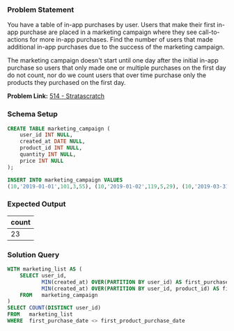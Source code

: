 ### Problem Statement

You have a table of in-app purchases by user. Users that make their first in-app purchase are placed in a marketing campaign where they see call-to-actions for more in-app purchases. Find the number of users that made additional in-app purchases due to the success of the marketing campaign.


The marketing campaign doesn't start until one day after the initial in-app purchase so users that only made one or multiple purchases on the first day do not count, nor do we count users that over time purchase only the products they purchased on the first day.

**Problem Link:** [514 - Stratascratch](https://platform.stratascratch.com/coding/514-marketing-campaign-success-advanced?code_type=1)

### Schema Setup

```sql
CREATE TABLE marketing_campaign (
    user_id INT NULL,
    created_at DATE NULL,
    product_id INT NULL,
    quantity INT NULL,
    price INT NULL
);

INSERT INTO marketing_campaign VALUES 
(10,'2019-01-01',101,3,55), (10,'2019-01-02',119,5,29), (10,'2019-03-31',111,2,149), (11,'2019-01-02',105,3,234), (11,'2019-03-31',120,3,99), (12,'2019-01-02',112,2,200), (12,'2019-03-31',110,2,299), (13,'2019-01-05',113,1,67), (13,'2019-03-31',118,3,35), (14,'2019-01-06',109,5,199), (14,'2019-01-06',107,2,27), (14,'2019-03-31',112,3,200), (15,'2019-01-08',105,4,234), (15,'2019-01-09',110,4,299), (15,'2019-03-31',116,2,499), (16,'2019-01-10',113,2,67), (16,'2019-03-31',107,4,27), (17,'2019-01-11',116,2,499), (17,'2019-03-31',104,1,154), (18,'2019-01-12',114,2,248), (18,'2019-01-12',113,4,67), (19,'2019-01-12',114,3,248), (20,'2019-01-15',117,2,999), (21,'2019-01-16',105,3,234), (21,'2019-01-17',114,4,248), (22,'2019-01-18',113,3,67), (22,'2019-01-19',118,4,35), (23,'2019-01-20',119,3,29), (24,'2019-01-21',114,2,248), (25,'2019-01-22',114,2,248), (25,'2019-01-22',115,2,72), (25,'2019-01-24',114,5,248), (25,'2019-01-27',115,1,72), (26,'2019-01-25',115,1,72), (27,'2019-01-26',104,3,154), (28,'2019-01-27',101,4,55), (29,'2019-01-27',111,3,149), (30,'2019-01-29',111,1,149), (31,'2019-01-30',104,3,154), (32,'2019-01-31',117,1,999), (33,'2019-01-31',117,2,999), (34,'2019-01-31',110,3,299), (35,'2019-02-03',117,2,999), (36,'2019-02-04',102,4,82), (37,'2019-02-05',102,2,82), (38,'2019-02-06',113,2,67), (39,'2019-02-07',120,5,99), (40,'2019-02-08',115,2,72), (41,'2019-02-08',114,1,248), (42,'2019-02-10',105,5,234), (43,'2019-02-11',102,1,82), (43,'2019-03-05',104,3,154), (44,'2019-02-12',105,3,234), (44,'2019-03-05',102,4,82), (45,'2019-02-13',119,5,29), (45,'2019-03-05',105,3,234), (46,'2019-02-14',102,4,82), (46,'2019-02-14',102,5,29), (46,'2019-03-09',102,2,35), (46,'2019-03-10',103,1,199), (46,'2019-03-11',103,1,199), (47,'2019-02-14',110,2,299), (47,'2019-03-11',105,5,234), (48,'2019-02-14',115,4,72), (48,'2019-03-12',105,3,234), (49,'2019-02-18',106,2,123), (49,'2019-02-18',114,1,248), (49,'2019-02-18',112,4,200), (49,'2019-02-18',116,1,499), (50,'2019-02-20',118,4,35), (50,'2019-02-21',118,4,29), (50,'2019-03-13',118,5,299), (50,'2019-03-14',118,2,199), (51,'2019-02-21',120,2,99), (51,'2019-03-13',108,4,120), (52,'2019-02-23',117,2,999), (52,'2019-03-18',112,5,200), (53,'2019-02-24',120,4,99), (53,'2019-03-19',105,5,234), (54,'2019-02-25',119,4,29), (54,'2019-03-20',110,1,299), (55,'2019-02-26',117,2,999), (55,'2019-03-20',117,5,999), (56,'2019-02-27',115,2,72), (56,'2019-03-20',116,2,499), (57,'2019-02-28',105,4,234), (57,'2019-02-28',106,1,123), (57,'2019-03-20',108,1,120), (57,'2019-03-20',103,1,79), (58,'2019-02-28',104,1,154), (58,'2019-03-01',101,3,55), (58,'2019-03-02',119,2,29), (58,'2019-03-25',102,2,82), (59,'2019-03-04',117,4,999), (60,'2019-03-05',114,3,248), (61,'2019-03-26',120,2,99), (62,'2019-03-27',106,1,123), (63,'2019-03-27',120,5,99), (64,'2019-03-27',105,3,234), (65,'2019-03-27',103,4,79), (66,'2019-03-31',107,2,27), (67,'2019-03-31',102,5,82)
```

### Expected Output

count |
--|
23 |

### Solution Query

```sql
WITH marketing_list AS (
    SELECT user_id,
           MIN(created_at) OVER(PARTITION BY user_id) AS first_purchase_date,
           MIN(created_at) OVER(PARTITION BY user_id, product_id) AS first_product_purchase_date
    FROM   marketing_campaign
)
SELECT COUNT(DISTINCT user_id)
FROM   marketing_list
WHERE  first_purchase_date <> first_product_purchase_date
```